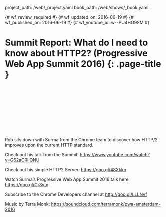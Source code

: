 project_path: /web/_project.yaml
book_path: /web/shows/_book.yaml

{# wf_review_required #}
{# wf_updated_on: 2016-06-19 #}
{# wf_published_on: 2016-06-19 #}
{# wf_youtube_id: w--PU4HO9SM #}

# Summit Report: What do I need to know about HTTP2? (Progressive Web App Summit 2016) {: .page-title }


<div class="video-wrapper">
  <iframe class="devsite-embedded-youtube-video" data-video-id="w--PU4HO9SM"
          data-autohide="1" data-showinfo="0" frameborder="0" allowfullscreen>
  </iframe>
</div>


Rob sits down with Surma from the Chrome team to discover how HTTP/2 improves upon the current HTTP standard.  

Check out his talk from the Summit! https://www.youtube.com/watch?v=G62aCRIlONU

Check out his simple HTTP2 Server: https://goo.gl/48Xkkn

Watch Surma’s Progressive Web App Summit 2016 talk here https://goo.gl/Cr3vtq

Subscribe to the Chrome Developers channel at http://goo.gl/LLLNvf

Music by Terra Monk: https://soundcloud.com/terramonk/pwa-amsterdam-2016
